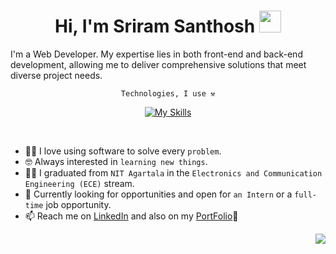 <h1 align="center">Hi, I'm Sriram Santhosh <img src="https://media.giphy.com/media/hvRJCLFzcasrR4ia7z/giphy.gif" width="35"></h1>
I'm a Web Developer. My expertise lies in both front-end and back-end development, allowing me to deliver comprehensive solutions that meet diverse project needs.
<br>


<div align='center'>
	
`Technologies, I use ⚒️` 
<div>
	
[![My Skills](https://skillicons.dev/icons?i=cpp,js,react,nodejs,express,mongodb,css,html,materialui,bootstrap,git,vscode)](https://skillicons.dev)

</div>
</div>
<br>
	
- :technologist: I love using software to solve every `problem`.
- :nerd_face: Always interested in `learning new things`.
- :student: I graduated from `NIT Agartala` in the `Electronics and Communication Engineering (ECE)` stream.
- :thinking: Currently looking for opportunities and open for `an Intern` or a `full-time` job opportunity.
- 📫 Reach me on <a href = "https://www.linkedin.com/in/sriramsanthosh" target = "_blank">LinkedIn</a> and also on my <a href = "https://sriramsanthosh-portfolio.vercel.app" target = "_blank">PortFolio</a>🚀

<div align='right'>

![](https://komarev.com/ghpvc/?username=sriramsanthosh&color=green)
</div>
<!-- <img src="https://github-readme-stats.vercel.app/api?username=sriramsanthosh&show_icons=true&theme=gotham" alt="sriramsanthosh" /> -->



<!---- 💞️ I’m looking to collaborate on --->
<!---
sriramsanthosh/sriramsanthosh is a ✨ special ✨ repository because its `README.md` (this file) appears on your GitHub profile.
You can click the Preview link to take a look at your changes.
--->
